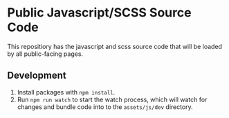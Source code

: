 # Public Javascript/SCSS Source Code
This repositiory has the javascript and scss source code that will be loaded by all public-facing pages.

## Development
1. Install packages with `npm install`.
2. Run `npm run watch` to start the watch process, which will watch for changes and bundle code into to the `assets/js/dev` directory.
